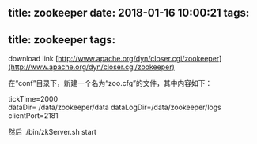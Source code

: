title: zookeeper
date: 2018-01-16 10:00:21
tags:
---
title: zookeeper
tags:
---

download link
[http://www.apache.org/dyn/closer.cgi/zookeeper](http://www.apache.org/dyn/closer.cgi/zookeeper)


在“conf”目录下，新建一个名为“zoo.cfg”的文件，其中内容如下：

tickTime=2000  
dataDir= /data/zookeeper/data
dataLogDir=/data/zookeeper/logs  
clientPort=2181

然后
./bin/zkServer.sh start